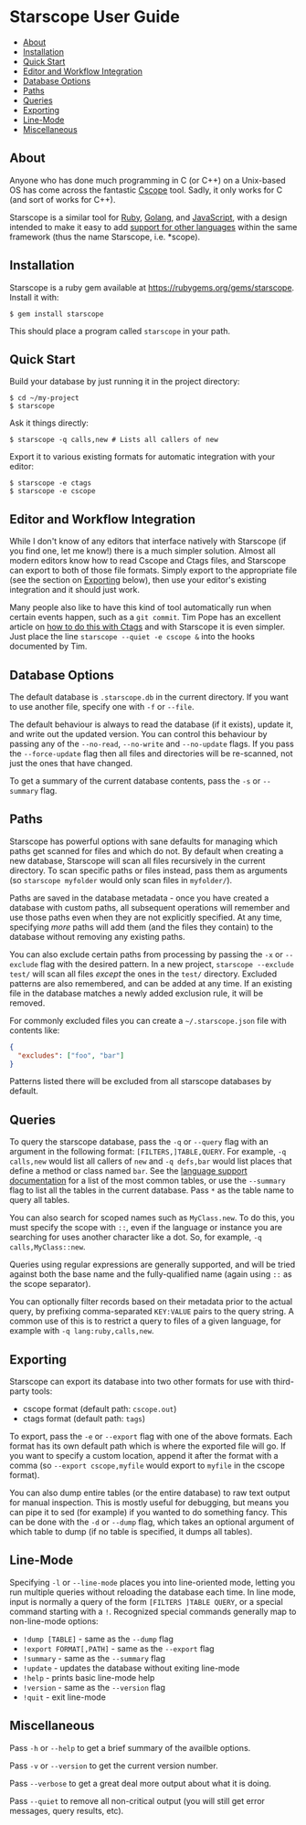 Starscope User Guide
====================

* [About](#about)
* [Installation](#installation)
* [Quick Start](#quick-start)
* [Editor and Workflow Integration](#editor-and-workflow-integration)
* [Database Options](#database-options)
* [Paths](#paths)
* [Queries](#queries)
* [Exporting](#exporting)
* [Line-Mode](#line-mode)
* [Miscellaneous](#miscellaneous)

About
-----

Anyone who has done much programming in C (or C++) on a Unix-based OS has come
across the fantastic [Cscope](http://cscope.sourceforge.net/) tool. Sadly, it
only works for C (and sort of works for C++).

Starscope is a similar tool for [Ruby](https://www.ruby-lang.org/),
[Golang](https://golang.org/), and
[JavaScript](https://en.wikipedia.org/wiki/JavaScript), with a design intended
to make it easy to add [support for other languages](LANGUAGE_SUPPORT.md)
within the same framework (thus the name Starscope, i.e. \*scope).

Installation
------------

Starscope is a ruby gem available at https://rubygems.org/gems/starscope.
Install it with:
```
$ gem install starscope
```

This should place a program called `starscope` in your path.

Quick Start
-----------

Build your database by just running it in the project directory:
```
$ cd ~/my-project
$ starscope
```

Ask it things directly:
```
$ starscope -q calls,new # Lists all callers of new
```

Export it to various existing formats for automatic integration with your editor:
```
$ starscope -e ctags
$ starscope -e cscope
```

Editor and Workflow Integration
-------------------------------

While I don't know of any editors that interface natively with Starscope
(if you find one, let me know!) there is a much simpler solution. Almost
all modern editors know how to read Cscope and Ctags files, and Starscope
can export to both of those file formats. Simply export to the appropriate
file (see the section on [Exporting](#exporting) below), then use your
editor's existing integration and it should just work.

Many people also like to have this kind of tool automatically run when
certain events happen, such as a `git commit`. Tim Pope has an excellent
article on [how to do this with Ctags](http://tbaggery.com/2011/08/08/effortless-ctags-with-git.html)
and with Starscope it is even simpler. Just place the line
`starscope --quiet -e cscope &` into the hooks documented by Tim.

Database Options
----------------

The default database is `.starscope.db` in the current directory. If you want
to use another file, specify one with `-f` or `--file`.

The default behaviour is always to read the database (if it exists), update it,
and write out the updated version. You can control this behaviour by passing any
of the `--no-read`, `--no-write` and `--no-update` flags. If you pass the
`--force-update` flag then all files and directories will be re-scanned, not
just the ones that have changed.

To get a summary of the current database contents, pass the `-s` or `--summary`
flag.

Paths
-----

Starscope has powerful options with sane defaults for managing which paths get
scanned for files and which do not. By default when creating a new database,
Starscope will scan all files recursively in the current directory. To scan
specific paths or files instead, pass them as arguments (so `starscope myfolder`
would only scan files in `myfolder/`).

Paths are saved in the database metadata - once you have created a database with
custom paths, all subsequent operations will remember and use those paths even
when they are not explicitly specified. At any time, specifying *more* paths
will add them (and the files they contain) to the database without removing any
existing paths.

You can also exclude certain paths from processing by passing the `-x` or
`--exclude` flag with the desired pattern. In a new project, `starscope
--exclude test/` will scan all files *except* the ones in the `test/` directory.
Excluded patterns are also remembered, and can be added at any time. If an
existing file in the database matches a newly added exclusion rule, it will be
removed.

For commonly excluded files you can create a `~/.starscope.json` file with
contents like:
```json
{
  "excludes": ["foo", "bar"]
}
```
Patterns listed there will be excluded from all starscope databases by default.

Queries
-------

To query the starscope database, pass the `-q` or `--query` flag with an
argument in the following format: `[FILTERS,]TABLE,QUERY`. For example,
`-q calls,new` would list all callers of `new` and `-q defs,bar` would list
places that define a method or class named `bar`. See the [language support
documentation](LANGUAGE_SUPPORT.md) for a list of the most common tables, or use
the `--summary` flag to list all the tables in the current database. Pass `*` as
the table name to query all tables.

You can also search for scoped names such as `MyClass.new`. To do this, you must
specify the scope with `::`, even if the language or instance you are searching
for uses another character like a dot. So, for example, `-q calls,MyClass::new`.

Queries using regular expressions are generally supported, and will be tried
against both the base name and the fully-qualified name (again using `::` as the
scope separator).

You can optionally filter records based on their metadata prior to the actual
query, by prefixing comma-separated `KEY:VALUE` pairs to the query string. A
common use of this is to restrict a query to files of a given language, for
example with `-q lang:ruby,calls,new`.

Exporting
---------

Starscope can export its database into two other formats for use with
third-party tools:
 * cscope format (default path: `cscope.out`)
 * ctags format (default path: `tags`)

To export, pass the `-e` or `--export` flag with one of the above formats. Each
format has its own default path which is where the exported file will go. If you
want to specify a custom location, append it after the format with a comma (so
`--export cscope,myfile` would export to `myfile` in the cscope format).

You can also dump entire tables (or the entire database) to raw text output for
manual inspection. This is mostly useful for debugging, but means you can pipe
it to sed (for example) if you wanted to do something fancy. This can be done
with the `-d` or `--dump` flag, which takes an optional argument of which table
to dump (if no table is specified, it dumps all tables).

Line-Mode
---------

Specifying `-l` or `--line-mode` places you into line-oriented mode, letting you
run multiple queries without reloading the database each time. In line mode,
input is normally a query of the form `[FILTERS ]TABLE QUERY`, or a special
command starting with a `!`. Recognized special commands generally map to
non-line-mode options:
 * `!dump [TABLE]` - same as the `--dump` flag
 * `!export FORMAT[,PATH]` - same as the `--export` flag
 * `!summary` - same as the `--summary` flag
 * `!update` - updates the database without exiting line-mode
 * `!help` - prints basic line-mode help
 * `!version` - same as the `--version` flag
 * `!quit` - exit line-mode


Miscellaneous
-------------

Pass `-h` or `--help` to get a brief summary of the availble options.

Pass `-v` or `--version` to get the current version number.

Pass `--verbose` to get a great deal more output about what it is doing.

Pass `--quiet` to remove all non-critical output (you will still get error
messages, query results, etc).
